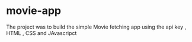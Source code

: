 # movie-app
The project was to build the simple Movie fetching app using the api key , HTML , CSS and JAvascripct
